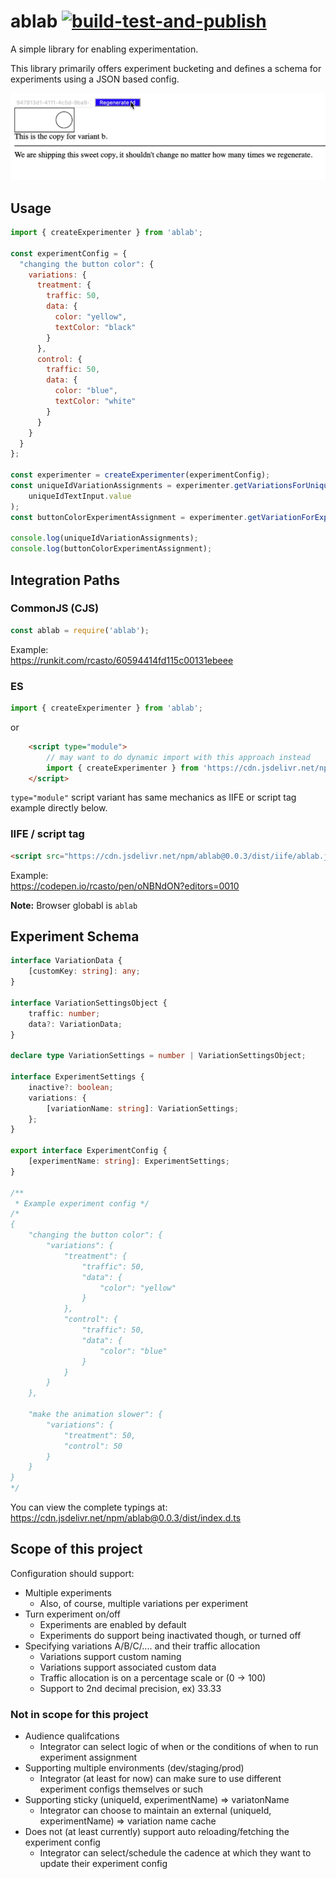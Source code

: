 # ablab [![build-test-and-publish](https://github.com/rcasto/ablab/actions/workflows/main-branch.yml/badge.svg?branch=main)](https://github.com/rcasto/ablab/actions/workflows/main-branch.yml)
A simple library for enabling experimentation.

This library primarily offers experiment bucketing and defines a schema for experiments using a JSON based config.

![ablab sample gif](./ablab-example.gif)

## Usage
```javascript
import { createExperimenter } from 'ablab';

const experimentConfig = {
  "changing the button color": {
    variations: {
      treatment: {
        traffic: 50,
        data: {
          color: "yellow",
          textColor: "black"
        }
      },
      control: {
        traffic: 50,
        data: {
          color: "blue",
          textColor: "white"
        }
      }
    }
  }
};

const experimenter = createExperimenter(experimentConfig);
const uniqueIdVariationAssignments = experimenter.getVariationsForUniqueId(
    uniqueIdTextInput.value
);
const buttonColorExperimentAssignment = experimenter.getVariationForExperiment('changing the button color', 'unique-id');

console.log(uniqueIdVariationAssignments);
console.log(buttonColorExperimentAssignment);
```

## Integration Paths
### CommonJS (CJS)
```javascript
const ablab = require('ablab');
```

Example:  
https://runkit.com/rcasto/60594414fd115c00131ebeee

### ES
```javascript
import { createExperimenter } from 'ablab';
```

or

```html
    <script type="module">
        // may want to do dynamic import with this approach instead
        import { createExperimenter } from 'https://cdn.jsdelivr.net/npm/ablab@0.0.3/dist/es/ablab.js';
    </script>

```

`type="module"` script variant has same mechanics as IIFE or script tag example directly below.

### IIFE / script tag
```html
<script src="https://cdn.jsdelivr.net/npm/ablab@0.0.3/dist/iife/ablab.js"></script>
```

Example:  
https://codepen.io/rcasto/pen/oNBNdON?editors=0010

**Note:** Browser globabl is `ablab`
## Experiment Schema
```typescript
interface VariationData {
    [customKey: string]: any;
}

interface VariationSettingsObject {
    traffic: number;
    data?: VariationData;
}

declare type VariationSettings = number | VariationSettingsObject;

interface ExperimentSettings {
    inactive?: boolean;
    variations: {
        [variationName: string]: VariationSettings;
    };
}

export interface ExperimentConfig {
    [experimentName: string]: ExperimentSettings;
}

/**
 * Example experiment config */
/* 
{
    "changing the button color": {
        "variations": {
            "treatment": {
                "traffic": 50,
                "data": {
                    "color": "yellow"
                }
            },
            "control": {
                "traffic": 50,
                "data": {
                    "color": "blue"
                }
            }
        }
    },

    "make the animation slower": {
        "variations": {
            "treatment": 50,
            "control": 50
        }
    }
}
*/
```

You can view the complete typings at:  
https://cdn.jsdelivr.net/npm/ablab@0.0.3/dist/index.d.ts
## Scope of this project
Configuration should support:
- Multiple experiments
    - Also, of course, multiple variations per experiment
- Turn experiment on/off
    - Experiments are enabled by default
    - Experiments do support being inactivated though, or turned off
- Specifying variations A/B/C/.... and their traffic allocation
    - Variations support custom naming
    - Variations support associated custom data
    - Traffic allocation is on a percentage scale or (0 -> 100)
    - Support to 2nd decimal precision, ex) 33.33

### Not in scope for this project
- Audience qualifcations
    - Integrator can select logic of when or the conditions of when to run experiment assignment
- Supporting multiple environments (dev/staging/prod)
    - Integrator (at least for now) can make sure to use different experiment configs themselves or such
- Supporting sticky (uniqueId, experimentName) => variatonName
    - Integrator can choose to maintain an external (uniqueId, experimentName) => variation name cache
- Does not (at least currently) support auto reloading/fetching the experiment config
    - Integrator can select/schedule the cadence at which they want to update their experiment config
